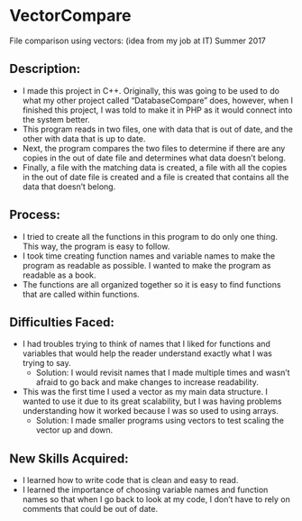 # VectorCompare
File comparison using vectors: (idea from my job at IT) Summer 2017

## Description: 
- I made this project in C++. Originally, this was going to be used to do what my other project called “DatabaseCompare” does, however, when I finished this project, I was told to make it in PHP as it would connect into the system better.
- This program reads in two files, one with data that is out of date, and the other with data that is up to date.
- Next, the program compares the two files to determine if there are any copies in the out of date file and determines what data doesn’t belong.
- Finally, a file with the matching data is created, a file with all the copies in the out of date file is created and a file is created that contains all the data that doesn’t belong.

## Process:
- I tried to create all the functions in this program to do only one thing. This way, the program is easy to follow.
- I took time creating function names and variable names to make the program as readable as possible. I wanted to make the program as readable as a book.
- The functions are all organized together so it is easy to find functions that are called within functions.

## Difficulties Faced:
- I had troubles trying to think of names that I liked for functions and variables that would help the reader understand exactly what I was trying to say.
  - Solution: I would revisit names that I made multiple times and wasn’t afraid to go back and make changes to increase readability.
- This was the first time I used a vector as my main data structure. I wanted to use it due to its great scalability, but I was having problems understanding how it worked because I was so used to using arrays.
  - Solution: I made smaller programs using vectors to test scaling the vector up and down.

## New Skills Acquired:
- I learned how to write code that is clean and easy to read.
- I learned the importance of choosing variable names and function names so that when I go back to look at my code, I don’t have to rely on comments that could be out of date.
